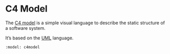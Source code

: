 # C4 Model

The [C4 model](https://c4model.com/) is a simple visual language to describe the static structure of a software system.

It’s based on the [UML](uml.md) language.

```{diagram} C4
:model: c4model
```